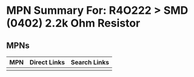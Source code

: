 



# MPN Summary For: R4O222 > SMD (0402) 2.2k Ohm Resistor

## MPNs
  

|MPN|Direct Links|Search Links|
| :--- | :--- | :--- |
||||
